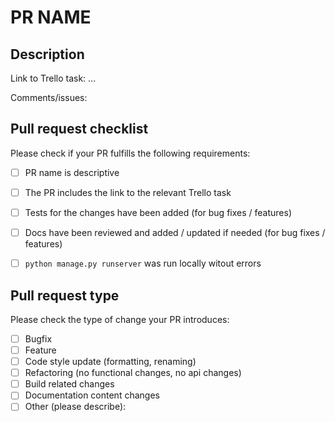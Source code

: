 # PR NAME
## Description
Link to Trello task: ...

Comments/issues:


## Pull request checklist

Please check if your PR fulfills the following requirements:
- [ ] PR name is descriptive
- [ ] The PR includes the link to the relevant Trello task
- [ ] Tests for the changes have been added (for bug fixes / features)
- [ ] Docs have been reviewed and added / updated if needed (for bug fixes / features)

- [ ] `python manage.py runserver` was run locally witout errors


## Pull request type

Please check the type of change your PR introduces:
- [ ] Bugfix
- [ ] Feature
- [ ] Code style update (formatting, renaming)
- [ ] Refactoring (no functional changes, no api changes)
- [ ] Build related changes
- [ ] Documentation content changes
- [ ] Other (please describe):

